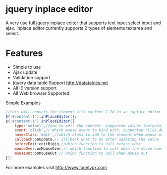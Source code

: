 jquery inplace editor
=====================

A very use full jquery inplace editor that supports text input select input and ajax. Inplace editor currently supports 2 types of elements
textarea and select.

Features
=========
* Simple to use
* Ajax update
* Validation support
* jquery data table Support http://datatables.net
* All IE version support
* All Web browser Supported  

Simple Examples

```javascript
//this will convert the element with content-1 Id to an inplace editor you can user Any JQuary selectors  
$('#content-1').inPlaceEditor();
$('#content-1').inPlaceEditor({
	type:'select',//how to edit the content. supported values textarea,select
	event:'click',// Which mouse event to bind with. Supported click,dblclick default dblclick
	hoverClass:'edit',//which class to add to the element when mouse over default "edit" 
	callback:onUpdate,// callback what to do after updating the value 
	beforeEdit:editBigin,//which function to call before edit 
	mouseOver:onMouseOver,// which function to call when the mouse over the element
	mouseOut:onMouseOut // which function to call when mouse out
});
```
For more examples visit http://www.lonelypx.com
